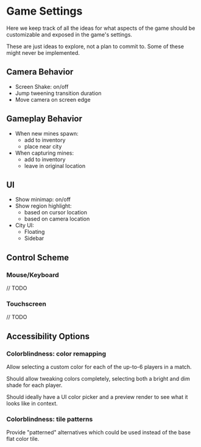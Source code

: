 # Game Settings

Here we keep track of all the ideas for what aspects of the game should be
customizable and exposed in the game's settings.

These are just ideas to explore, not a plan to commit to. Some of these might
never be implemented.

## Camera Behavior

 - Screen Shake: on/off
 - Jump tweening transition duration
 - Move camera on screen edge

## Gameplay Behavior

 - When new mines spawn:
   - add to inventory
   - place near city
 - When capturing mines:
   - add to inventory
   - leave in original location

## UI

 - Show minimap: on/off
 - Show region highlight:
   - based on cursor location
   - based on camera location
 - City UI:
   - Floating
   - Sidebar

## Control Scheme

### Mouse/Keyboard

// TODO

### Touchscreen

// TODO

## Accessibility Options

### Colorblindness: color remapping

Allow selecting a custom color for each of the up-to-6 players in a match.

Should allow tweaking colors completely, selecting both a bright and dim shade for each player.

Should ideally have a UI color picker and a preview render to see what it looks like in context.

### Colorblindness: tile patterns

Provide "patterned" alternatives which could be used instead of the base flat color tile.

